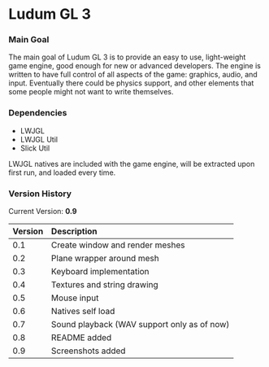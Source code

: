 # Ludum GL 3

### Main Goal

The main goal of Ludum GL 3 is to provide an easy to use, light-weight game engine, good enough for new or advanced developers.
The engine is written to have full control of all aspects of the game: graphics, audio, and input. Eventually there could
be physics support, and other elements that some people might not want to write themselves.

### Dependencies

* LWJGL
* LWJGL Util
* Slick Util

LWJGL natives are included with the game engine, will be extracted upon first run, and loaded every time.

### Version History

Current Version: **0.9**

|Version|Description|
|:------|:----------|
|0.1|Create window and render meshes|
|0.2|Plane wrapper around mesh|
|0.3|Keyboard implementation|
|0.4|Textures and string drawing|
|0.5|Mouse input|
|0.6|Natives self load|
|0.7|Sound playback (WAV support only as of now)|
|0.8|README added|
|0.9|Screenshots added|
